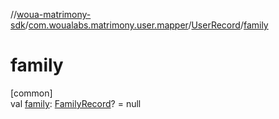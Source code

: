 //[woua-matrimony-sdk](../../../index.md)/[com.woualabs.matrimony.user.mapper](../index.md)/[UserRecord](index.md)/[family](family.md)

# family

[common]\
val [family](family.md): [FamilyRecord](../-family-record/index.md)? = null
